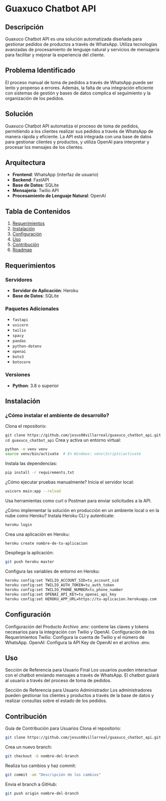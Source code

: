 # Guaxuco Chatbot API

## Descripción

Guaxuco Chatbot API es una solución automatizada diseñada para gestionar pedidos de productos a través de WhatsApp. Utiliza tecnologías avanzadas de procesamiento de lenguaje natural y servicios de mensajería para facilitar y mejorar la experiencia del cliente.

## Problema Identificado

El proceso manual de toma de pedidos a través de WhatsApp puede ser lento y propenso a errores. Además, la falta de una integración eficiente con sistemas de gestión y bases de datos complica el seguimiento y la organización de los pedidos.

## Solución

Guaxuco Chatbot API automatiza el proceso de toma de pedidos, permitiendo a los clientes realizar sus pedidos a través de WhatsApp de manera rápida y eficiente. La API está integrada con una base de datos para gestionar clientes y productos, y utiliza OpenAI para interpretar y procesar los mensajes de los clientes.

## Arquitectura

- **Frontend**: WhatsApp (interfaz de usuario)
- **Backend**: FastAPI
- **Base de Datos**: SQLite
- **Mensajería**: Twilio API
- **Procesamiento de Lenguaje Natural**: OpenAI

## Tabla de Contenidos

1. [Requerimientos](#requerimientos)
2. [Instalación](#instalación)
3. [Configuración](#configuración)
4. [Uso](#uso)
5. [Contribución](#contribución)
6. [Roadmap](#roadmap)

## Requerimientos

### Servidores

- **Servidor de Aplicación**: Heroku
- **Base de Datos**: SQLite

### Paquetes Adicionales

- `fastapi`
- `uvicorn`
- `twilio`
- `spacy`
- `pandas`
- `python-dotenv`
- `openai`
- `boto3`
- `botocore`

### Versiones

- **Python**: 3.8 o superior

## Instalación

### ¿Cómo instalar el ambiente de desarrollo?
Clona el repositorio:
  
   `git clone https://github.com/jesus08villarreal/guaxuco_chatbot_api.git`
   `cd guaxuco_chatbot_api`
Crea y activa un entorno virtual:

```sh
python -m venv venv
source venv/bin/activate  # En Windows: venv\Scripts\activate
```
Instala las dependencias:

```sh
pip install -r requirements.txt
```
¿Cómo ejecutar pruebas manualmente?
Inicia el servidor local:

```sh
uvicorn main:app --reload
```
Usa herramientas como curl o Postman para enviar solicitudes a la API.

¿Cómo implementar la solución en producción en un ambiente local o en la nube como Heroku?
Instala Heroku CLI y autentícate:

```sh
heroku login
```
Crea una aplicación en Heroku:

```sh
heroku create nombre-de-tu-aplicacion
```
Despliega la aplicación:

```sh
git push heroku master
```
Configura las variables de entorno en Heroku:

```sh
heroku config:set TWILIO_ACCOUNT_SID=tu_account_sid
heroku config:set TWILIO_AUTH_TOKEN=tu_auth_token
heroku config:set TWILIO_PHONE_NUMBER=tu_phone_number
heroku config:set OPENAI_API_KEY=tu_openai_api_key
heroku config:set HEROKU_APP_URL=https://tu-aplicacion.herokuapp.com
```

## Configuración
Configuración del Producto
Archivo .env: contiene las claves y tokens necesarios para la integración con Twilio y OpenAI.
Configuración de los Requerimientos
Twilio: Configura la cuenta de Twilio y el número de WhatsApp.
OpenAI: Configura la API Key de OpenAI en el archivo .env.

## Uso
Sección de Referencia para Usuario Final
Los usuarios pueden interactuar con el chatbot enviando mensajes a través de WhatsApp. El chatbot guiará al usuario a través del proceso de toma de pedidos.

Sección de Referencia para Usuario Administrador
Los administradores pueden gestionar los clientes y productos a través de la base de datos y realizar consultas sobre el estado de los pedidos.

## Contribución
Guía de Contribución para Usuarios
Clona el repositorio:

```sh
git clone https://github.com/jesus08villarreal/guaxuco_chatbot_api.git
```
Crea un nuevo branch:

```sh
git checkout -b nombre-del-branch
```
Realiza tus cambios y haz commit:

```sh
git commit -am "Descripción de los cambios"
```
Envía el branch a GitHub:

```sh
git push origin nombre-del-branch
```
